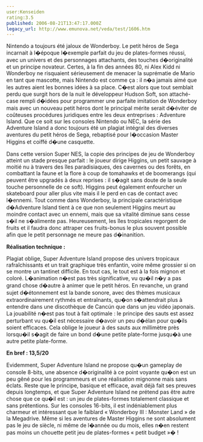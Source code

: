 ```yaml
---
user:Kenseiden
rating:3.5
published: 2006-08-21T13:47:17.000Z
legacy_url: http://www.emunova.net/veda/test/1606.htm
---
```

Nintendo a toujours été jaloux de Wonderboy. Le petit héros de Sega incarnait à l�époque l�exemple parfait du jeu de plates-formes réussi, avec un univers et des personnages attachants, des touches d�originalité et un principe novateur. Certes, à la fin des années 80, ni Alex Kidd ni Wonderboy ne risquaient sérieusement de menacer la suprématie de Mario en tant que mascotte, mais Nintendo est comme ça : il n�a jamais aimé que les autres aient les bonnes idées à sa place. C�est alors que tout semblait perdu que surgit hors de la nuit le développeur Hudson Soft, son attaché-case rempli d�idées pour programmer une parfaite imitation de Wonderboy mais avec un nouveau petit héros dont le principal mérite serait d�éviter de coûteuses procédures juridiques entre les deux entreprises : Adventure Island. Que ce soit sur les consoles Nintendo ou NEC, la série des Adventure Island a donc toujours été un plagiat intégral des diverses aventures du petit héros de Sega, rebaptisé pour l�occasion Master Higgins et coiffé d�une casquette.  

  

Dans cette version Super NES, la copie des principes de jeu de Wonderboy atteint un stade presque parfait : le joueur dirige Higgins, un petit sauvage à moitié nu à travers des îles paradisiaques, des cavernes ou des forêts, en combattant la faune et la flore à coup de tomahawks et de boomerangs (qui peuvent être upgradés à deux reprises : il s�agit sans doute de la seule touche personnelle de ce soft). Higgins peut également enfourcher un skateboard pour aller plus vite mais il le perd en cas de contact avec l�ennemi. Tout comme dans Wonderboy, la principale caractéristique d�Adventure Island tient à ce que non seulement Higgins meurt au moindre contact avec un ennemi, mais que sa vitalité diminue sans cesse s�il ne s�alimente pas. Heureusement, les îles tropicales regorgent de fruits et il faudra donc attraper ces fruits-bonus le plus souvent possible afin que le petit personnage ne meure pas d�inanition.   

  

**Réalisation technique :**   

Plagiat oblige, Super Adventure Island propose des univers tropicaux rafraîchissants et un trait graphique très enfantin, voire même grossier si on se montre un tantinet difficile. En tout cas, le tout est à la fois mignon et coloré. L�animation n�est pas très significative, vu qu�il n�y a pas grand chose d�autre à animer que le petit héros. En revanche, un grand sujet d�étonnement est la bande sonore, avec des thèmes musicaux extraordinairement rythmés et entraînants, qu�on s�attendrait plus à entendre dans une discothèque de Cancún que dans un jeu vidéo japonais. La jouabilité n�est pas tout à fait optimale : le principe des sauts est assez perturbant vu qu�il est nécessaire d�avoir un peu d�élan pour qu�ils soient efficaces. Cela oblige le joueur à des sauts aux millimètre près lorsqu�il s�agit de faire un bond d�une petite plate-forme jusqu�à une autre petite plate-forme.   

  

**En bref : 13,5/20**   

Evidemment, Super Adventure Island ne propose qu�un gameplay de console 8-bits, une absence d�originalité à ce point voyante qu�on est un peu gêné pour les programmeurs et une réalisation mignonne mais sans éclats. Reste que le principe, basique et efficace, avait déjà fait ses preuves depuis longtemps, et que Super Adventure Island ne prétend pas être autre chose que ce qu�il est : un jeu de plates-formes totalement classique et sans prétentions. Sur les consoles 16-bits, il est indéniablement plus charmeur et intéressant que le faiblard « Wonderboy III : Monster Land » de la Megadrive. Même si les aventures de Master Higgins ne sont absolument pas le jeu de siècle, ni même de l�année ou du mois, elles n�en restent pas moins un chouette petit jeu de plates-formes « petit budget »� !